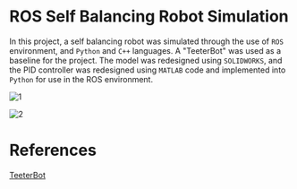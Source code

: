# ROS Self Balancing Robot Simulation
 In this project, a self balancing robot was simulated through the use of `ROS` environment, and `Python` and `C++` languages. A "TeeterBot" was used as a baseline for the project. The model was redesigned using `SOLIDWORKS`, and the PID controller was redesigned using `MATLAB` code and implemented into `Python` for use in the ROS environment. 
 
![1](https://user-images.githubusercontent.com/85778494/160306015-919ce58e-7e38-40d9-a3f2-e00d384960e9.png)

![2](https://user-images.githubusercontent.com/85778494/160305934-5d76a4ee-ce3d-4d11-afd2-4de1a0858de1.gif)

# References
[TeeterBot](https://github.com/robustify/teeterbot)
